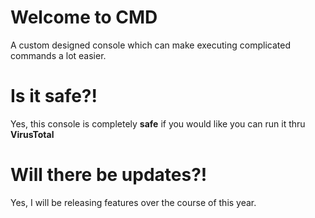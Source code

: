 # Welcome to CMD
A custom designed console which can make executing complicated commands a lot easier.

# Is it safe?!
Yes, this console is completely __safe__ if you would like you can run it thru **VirusTotal**

# Will there be updates?!
Yes, I will be releasing features over the course of this year.

